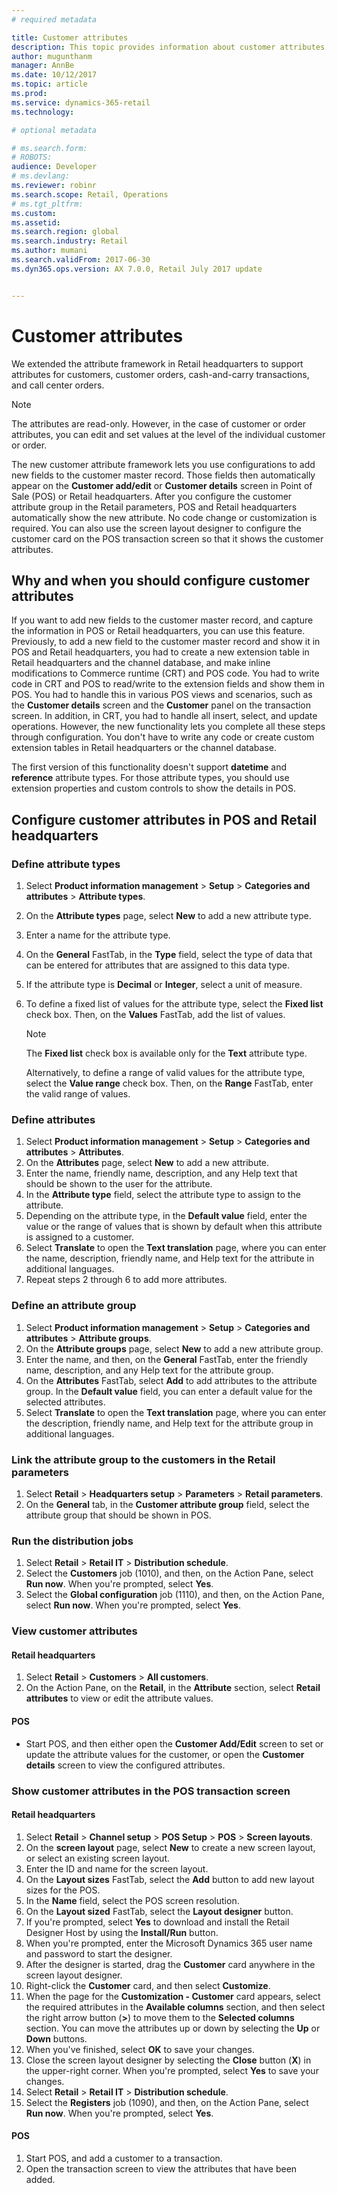 ```yaml
---
# required metadata

title: Customer attributes
description: This topic provides information about customer attributes and explains how you can use configurations to add new fields to the customer master record.
author: mugunthanm 
manager: AnnBe
ms.date: 10/12/2017
ms.topic: article
ms.prod: 
ms.service: dynamics-365-retail
ms.technology: 

# optional metadata

# ms.search.form: 
# ROBOTS: 
audience: Developer
# ms.devlang: 
ms.reviewer: robinr
ms.search.scope: Retail, Operations 
# ms.tgt_pltfrm: 
ms.custom: 
ms.assetid: 
ms.search.region: global
ms.search.industry: Retail
ms.author: mumani
ms.search.validFrom: 2017-06-30 
ms.dyn365.ops.version: AX 7.0.0, Retail July 2017 update


---
```


# Customer attributes

We extended the attribute framework in Retail headquarters to support attributes for customers, customer orders, cash-and-carry transactions, and call center orders.

> [!NOTE]
> The attributes are read-only. However, in the case of customer or order attributes, you can edit and set values at the level of the individual customer or order.

The new customer attribute framework lets you use configurations to add new fields to the customer master record. Those fields then automatically appear on the **Customer add/edit** or **Customer details** screen in Point of Sale (POS) or Retail headquarters. After you configure the customer attribute group in the Retail parameters, POS and Retail headquarters automatically show the new attribute. No code change or customization is required. You can also use the screen layout designer to configure the customer card on the POS transaction screen so that it shows the customer attributes.

## Why and when you should configure customer attributes

If you want to add new fields to the customer master record, and capture the information in POS or Retail headquarters, you can use this feature. Previously, to add a new field to the customer master record and show it in POS and Retail headquarters, you had to create a new extension table in Retail headquarters and the channel database, and make inline modifications to Commerce runtime (CRT) and POS code. You had to write code in CRT and POS to read/write to the extension fields and show them in POS. You had to handle this in various POS views and scenarios, such as the **Customer details** screen and the **Customer** panel on the transaction screen. In addition, in CRT, you had to handle all insert, select, and update operations. However, the new functionality lets you complete all these steps through configuration. You don't have to write any code or create custom extension tables in Retail headquarters or the channel database.

The first version of this functionality doesn't support **datetime** and **reference** attribute types. For those attribute types, you should use extension properties and custom controls to show the details in POS.

## Configure customer attributes in POS and Retail headquarters

### Define attribute types

1. Select **Product information management** > **Setup** &gt; **Categories and attributes** > **Attribute types**.
2. On the **Attribute types** page, select **New** to add a new attribute type.
3. Enter a name for the attribute type.
4. On the **General** FastTab, in the **Type** field, select the type of data that can be entered for attributes that are assigned to this data type.
5. If the attribute type is **Decimal** or **Integer**, select a unit of measure.
6. To define a fixed list of values for the attribute type, select the **Fixed list** check box. Then, on the **Values** FastTab, add the list of values.

    > [!NOTE]
    > The **Fixed list** check box is available only for the **Text** attribute type.

    Alternatively, to define a range of valid values for the attribute type, select the **Value range** check box. Then, on the **Range** FastTab, enter the valid range of values.

### Define attributes

1. Select **Product information management** > **Setup** > **Categories and attributes** > **Attributes**.
2. On the **Attributes** page, select **New** to add a new attribute.
3. Enter the name, friendly name, description, and any Help text that should be shown to the user for the attribute.
4. In the **Attribute type** field, select the attribute type to assign to the attribute.
5. Depending on the attribute type, in the **Default value** field, enter the value or the range of values that is shown by default when this attribute is assigned to a customer.
6. Select **Translate** to open the **Text translation** page, where you can enter the name, description, friendly name, and Help text for the attribute in additional languages.
7. Repeat steps 2 through 6 to add more attributes.

### Define an attribute group

1. Select **Product information management** > **Setup** > **Categories and attributes** > **Attribute groups**.
2. On the **Attribute groups** page, select **New** to add a new attribute group.
3. Enter the name, and then, on the **General** FastTab, enter the friendly name, description, and any Help text for the attribute group.
4. On the **Attributes** FastTab, select **Add** to add attributes to the attribute group. In the **Default value** field, you can enter a default value for the selected attributes.
5. Select **Translate** to open the **Text translation** page, where you can enter the description, friendly name, and Help text for the attribute group in additional languages.

### Link the attribute group to the customers in the Retail parameters

1. Select **Retail** > **Headquarters setup** > **Parameters** > **Retail parameters**.
2. On the **General** tab, in the **Customer attribute group** field, select the attribute group that should be shown in POS.

### Run the distribution jobs

1. Select **Retail** > **Retail IT** > **Distribution schedule**.
2. Select the **Customers** job (1010), and then, on the Action Pane, select **Run now**. When you're prompted, select **Yes**.
3. Select the **Global configuration** job (1110), and then, on the Action Pane, select **Run now**. When you're prompted, select **Yes**.

### View customer attributes

#### Retail headquarters

1. Select **Retail** > **Customers** > **All customers**.
2. On the Action Pane, on the **Retail**, in the **Attribute** section, select **Retail attributes** to view or edit the attribute values.

#### POS

- Start POS, and then either open the **Customer Add/Edit** screen to set or update the attribute values for the customer, or open the **Customer details** screen to view the configured attributes.

### Show customer attributes in the POS transaction screen

#### Retail headquarters

1. Select **Retail** > **Channel setup** > **POS Setup** > **POS** > **Screen layouts**.
2. On the **screen layout** page, select **New** to create a new screen layout, or select an existing screen layout.
3. Enter the ID and name for the screen layout.
4. On the **Layout sizes** FastTab, select the **Add** button to add new layout sizes for the POS.
5. In the **Name** field, select the POS screen resolution.
6. On the **Layout sized** FastTab, select the **Layout designer** button.
7. If you're prompted, select **Yes** to download and install the Retail Designer Host by using the **Install/Run** button.
8. When you're prompted, enter the Microsoft Dynamics 365 user name and password to start the designer.
9. After the designer is started, drag the **Customer** card anywhere in the screen layout designer.
10. Right-click the **Customer** card, and then select **Customize**.
11. When the page for the **Customization - Customer** card appears, select the required attributes in the **Available columns** section, and then select the right arrow button (**>**) to move them to the **Selected columns** section. You can move the attributes up or down by selecting the **Up** or **Down** buttons.
12. When you've finished, select **OK** to save your changes.
13. Close the screen layout designer by selecting the **Close** button (**X**) in the upper-right corner. When you're prompted, select **Yes** to save your changes.
14. Select **Retail** &gt; **Retail IT** &gt; **Distribution schedule**.
15. Select the **Registers** job (1090), and then, on the Action Pane, select **Run now**. When you're prompted, select **Yes**.

#### POS

1. Start POS, and add a customer to a transaction.
2. Open the transaction screen to view the attributes that have been added.
